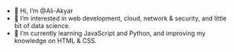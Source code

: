 - 👋 Hi, I’m @Ali-Akyar
- 👀 I’m interested in web development, cloud, network & security, and little bit of data science.
- 🌱 I’m currently learning JavaScript and Python, and improving my knowledge on HTML & CSS.
<!-- - 💞️ I’m looking to collaborate on ... -->
<!-- - 📫 How to reach me ... -->

<!---
Ali-Akyar/Ali-Akyar is a ✨ special ✨ repository because its `README.md` (this file) appears on your GitHub profile.
You can click the Preview link to take a look at your changes.
--->
